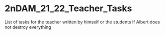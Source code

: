 # 2nDAM_21_22_Teacher_Tasks
List of tasks for the teacher written by himself or the students
if Albert does not destroy everything
